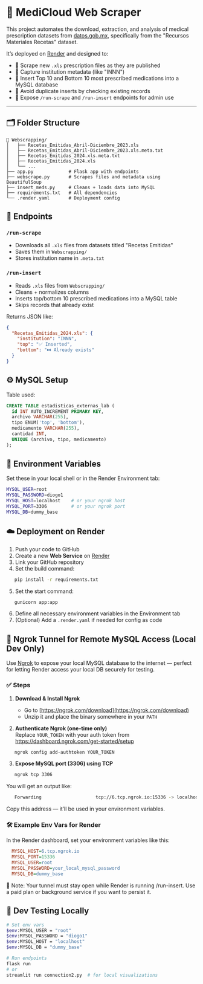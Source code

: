 # 🧠 MediCloud Web Scraper

This project automates the download, extraction, and analysis of medical prescription datasets from [datos.gob.mx](https://datos.gob.mx/), specifically from the "Recursos Materiales Recetas" dataset.

It’s deployed on [Render](https://render.com) and designed to:
- 🔽 Scrape new `.xls` prescription files as they are published
- 🏥 Capture institution metadata (like "INNN")
- 💊 Insert Top 10 and Bottom 10 most prescribed medications into a MySQL database
- 🧾 Avoid duplicate inserts by checking existing records
- 🧩 Expose `/run-scrape` and `/run-insert` endpoints for admin use

---

## 🗂 Folder Structure
```
📁 Webscrapping/
│   ├── Recetas_Emitidas_Abril-Diciembre_2023.xls
│   ├── Recetas_Emitidas_Abril-Diciembre_2023.xls.meta.txt
│   ├── Recetas_Emitidas_2024.xls.meta.txt
│   ├── Recetas_Emitidas_2024.xls
│   └── ...
├── app.py             # Flask app with endpoints
├── webscrape.py       # Scrapes files and metadata using BeautifulSoup
├── insert_meds.py     # Cleans + loads data into MySQL
├── requirements.txt   # All dependencies
└── .render.yaml       # Deployment config
```


## 🚀 Endpoints

### `/run-scrape`
- Downloads all `.xls` files from datasets titled "Recetas Emitidas"
- Saves them in `Webscrapping/`
- Stores institution name in `.meta.txt`

### `/run-insert`
- Reads `.xls` files from `Webscrapping/`
- Cleans + normalizes columns
- Inserts top/bottom 10 prescribed medications into a MySQL table
- Skips records that already exist

Returns JSON like:
```json
{
  "Recetas_Emitidas_2024.xls": {
    "institution": "INNN",
    "top": "✅ Inserted",
    "bottom": "⏭️ Already exists"
  }
}
```

## ⚙️ MySQL Setup

Table used:

```sql
CREATE TABLE estadisticas_externas_lab (
  id INT AUTO_INCREMENT PRIMARY KEY,
  archivo VARCHAR(255),
  tipo ENUM('top', 'bottom'),
  medicamento VARCHAR(255),
  cantidad INT,
  UNIQUE (archivo, tipo, medicamento)
);
```

## 🔐 Environment Variables

Set these in your local shell or in the Render Environment tab:

```bash
MYSQL_USER=root
MYSQL_PASSWORD=diogo1
MYSQL_HOST=localhost    # or your ngrok host
MYSQL_PORT=3306         # or your ngrok port
MYSQL_DB=dummy_base
```

## ☁️ Deployment on Render

1. Push your code to GitHub
2. Create a new **Web Service** on [Render](https://render.com)
3. Link your GitHub repository
4. Set the build command:

```bash
   pip install -r requirements.txt
```
5. Set the start command:

```bash
   gunicorn app:app
```
6. Define all necessary environment variables in the Environment tab
7. (Optional) Add a `.render.yaml` if needed for config as code

## 🔌 Ngrok Tunnel for Remote MySQL Access (Local Dev Only)

Use [Ngrok](https://ngrok.com/) to expose your local MySQL database to the internet — perfect for letting Render access your local DB securely for testing.

### ✅ Steps

1. **Download & Install Ngrok**
   - Go to [https://ngrok.com/download](https://ngrok.com/download)
   - Unzip it and place the binary somewhere in your `PATH`

2. **Authenticate Ngrok (one-time only)**  
   Replace `YOUR_TOKEN` with your auth token from https://dashboard.ngrok.com/get-started/setup
```bash
   ngrok config add-authtoken YOUR_TOKEN
```
3. **Expose MySQL port (3306) using TCP**
```bash
   ngrok tcp 3306
```
You will get an output like:
```bash
   Forwarding                    tcp://6.tcp.ngrok.io:15336 -> localhost:3306
```
Copy this address — it’ll be used in your environment variables.

### 🛠 Example Env Vars for Render
In the Render dashboard, set your environment variables like this:
```ini
  MYSQL_HOST=6.tcp.ngrok.io
  MYSQL_PORT=15336
  MYSQL_USER=root
  MYSQL_PASSWORD=your_local_mysql_password
  MYSQL_DB=dummy_base
```
🧠 Note: Your tunnel must stay open while Render is running /run-insert. Use a paid plan or background service if you want to persist it.

## 🧪 Dev Testing Locally
```bash
# Set env vars
$env:MYSQL_USER = "root"
$env:MYSQL_PASSWORD = "diogo1"
$env:MYSQL_HOST = "localhost"
$env:MYSQL_DB = "dummy_base"

# Run endpoints
flask run
# or
streamlit run connection2.py  # for local visualizations
```
